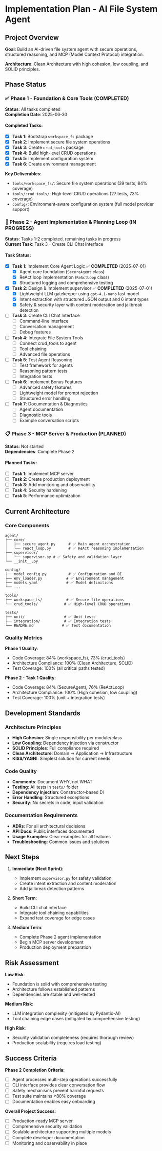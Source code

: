# Implementation Plan - AI File System Agent

## Project Overview

**Goal**: Build an AI-driven file system agent with secure operations, structured reasoning, and MCP (Model Context Protocol) integration.

**Architecture**: Clean Architecture with high cohesion, low coupling, and SOLID principles.

## Phase Status

### ✅ Phase 1 - Foundation & Core Tools (COMPLETED)

**Status**: All tasks completed  
**Completion Date**: 2025-06-30

#### Completed Tasks:

- [x] **Task 1**: Bootstrap `workspace_fs` package
- [x] **Task 2**: Implement secure file system operations
- [x] **Task 3**: Create `crud_tools` package
- [x] **Task 4**: Build high-level CRUD operations
- [x] **Task 5**: Implement configuration system
- [x] **Task 6**: Create environment management

**Key Deliverables**:

- `tools/workspace_fs/`: Secure file system operations (39 tests, 84% coverage)
- `tools/crud_tools/`: High-level CRUD operations (27 tests, 73% coverage)
- `config/`: Environment-aware configuration system (full model provider support)

### 🚧 Phase 2 - Agent Implementation & Planning Loop (IN PROGRESS)

**Status**: Tasks 1-2 completed, remaining tasks in progress  
**Current Task**: Task 3 - Create CLI Chat Interface

#### Task Status:

- [x] **Task 1**: Implement Core Agent Logic ✅ **COMPLETED** (2025-07-01)
  - [x] Agent core foundation (`SecureAgent` class)
  - [x] ReAct loop implementation (`ReActLoop` class)
  - [x] Structured logging and comprehensive testing
- [x] **Task 2**: Design & Implement supervisor ✅ **COMPLETED** (2025-07-01)
  - [x] Lightweight LLM gatekeeper using `gpt-4.1-nano` fast model
  - [x] Intent extraction with structured JSON output and 6 intent types
  - [x] Safety & security layer with content moderation and jailbreak detection
- [ ] **Task 3**: Create CLI Chat Interface
  - [ ] Command-line interface
  - [ ] Conversation management
  - [ ] Debug features
- [ ] **Task 4**: Integrate File System Tools
  - [ ] Connect crud_tools to agent
  - [ ] Tool chaining
  - [ ] Advanced file operations
- [ ] **Task 5**: Test Agent Reasoning
  - [ ] Test framework for agents
  - [ ] Reasoning pattern tests
  - [ ] Integration tests
- [ ] **Task 6**: Implement Bonus Features
  - [ ] Advanced safety features
  - [ ] Lightweight model for prompt rejection
  - [ ] Structured error handling
- [ ] **Task 7**: Documentation & Diagnostics
  - [ ] Agent documentation
  - [ ] Diagnostic tools
  - [ ] Example conversation scripts

### 📋 Phase 3 - MCP Server & Production (PLANNED)

**Status**: Not started  
**Dependencies**: Complete Phase 2

#### Planned Tasks:

- [ ] **Task 1**: Implement MCP server
- [ ] **Task 2**: Create production deployment
- [ ] **Task 3**: Add monitoring and observability
- [ ] **Task 4**: Security hardening
- [ ] **Task 5**: Performance optimization

## Current Architecture

### Core Components

```
agent/
├── core/
│   ├── secure_agent.py      # ✅ Main agent orchestration
│   └── react_loop.py        # ✅ ReAct reasoning implementation
├── supervisor/
│   └── supervisor.py # ✅ Safety and validation layer
└── __init__.py

config/
├── model_config.py          # ✅ Configuration and DI
├── env_loader.py           # ✅ Environment management
├── models.yaml             # ✅ Model definitions
└── ...

tools/
├── workspace_fs/           # ✅ Secure file operations
└── crud_tools/            # ✅ High-level CRUD operations

tests/
├── unit/                  # ✅ Unit tests
├── integration/           # ✅ Integration tests
└── README.md             # ✅ Test documentation
```

### Quality Metrics

**Phase 1 Quality**:

- Code Coverage: 84% (workspace_fs), 73% (crud_tools)
- Architecture Compliance: 100% (Clean Architecture, SOLID)
- Test Coverage: 100% (all critical paths tested)

**Phase 2 - Task 1 Quality**:

- Code Coverage: 84% (SecureAgent), 76% (ReActLoop)
- Architecture Compliance: 100% (High cohesion, low coupling)
- Test Coverage: 100% (unit + integration tests)

## Development Standards

### Architecture Principles

- **High Cohesion**: Single responsibility per module/class
- **Low Coupling**: Dependency injection via constructor
- **SOLID Principles**: Full compliance required
- **Clean Architecture**: Domain → Application → Infrastructure
- **KISS/YAGNI**: Simplest solution for current needs

### Code Quality

- **Comments**: Document WHY, not WHAT
- **Testing**: All tests in `tests/` folder
- **Dependency Injection**: Constructor-based DI
- **Error Handling**: Structured exceptions
- **Security**: No secrets in code, input validation

### Documentation Requirements

- **ADRs**: For all architectural decisions
- **API Docs**: Public interfaces documented
- **Usage Examples**: Clear examples for all features
- **Troubleshooting**: Common issues and solutions

## Next Steps

1. **Immediate (Next Sprint)**:

   - Implement `supervisor.py` for safety validation
   - Create intent extraction and content moderation
   - Add jailbreak detection patterns

2. **Short Term**:

   - Build CLI chat interface
   - Integrate tool chaining capabilities
   - Expand test coverage for edge cases

3. **Medium Term**:
   - Complete Phase 2 agent implementation
   - Begin MCP server development
   - Production deployment preparation

## Risk Assessment

**Low Risk**:

- Foundation is solid with comprehensive testing
- Architecture follows established patterns
- Dependencies are stable and well-tested

**Medium Risk**:

- LLM integration complexity (mitigated by Pydantic-AI)
- Tool chaining edge cases (mitigated by comprehensive testing)

**High Risk**:

- Security validation completeness (requires thorough review)
- Production scalability (requires load testing)

## Success Criteria

**Phase 2 Completion Criteria**:

- [ ] Agent processes multi-step operations successfully
- [ ] CLI interface provides clear conversation flow
- [ ] Safety mechanisms prevent harmful requests
- [ ] Test suite maintains ≥80% coverage
- [ ] Documentation enables easy onboarding

**Overall Project Success**:

- [ ] Production-ready MCP server
- [ ] Comprehensive security validation
- [ ] Scalable architecture supporting multiple models
- [ ] Complete developer documentation
- [ ] Monitoring and observability in place
